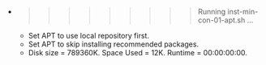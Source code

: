 * >>>>>>>>> Running inst-min-con-01-apt.sh ...
  * Set APT to use local repository first.
  * Set APT to skip installing recommended packages.
  * Disk size = 789360K. Space Used = 12K. Runtime = 00:00:00:00.

